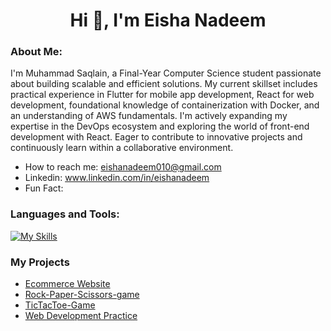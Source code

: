 <h1 align="center">Hi 👋, I'm Eisha Nadeem</h1>
 

### About Me:
I'm Muhammad Saqlain, a Final-Year Computer Science student passionate about building scalable and efficient solutions. My current skillset includes practical experience in Flutter for mobile app development, React for web development, foundational knowledge of containerization with Docker, and an understanding of AWS fundamentals. I'm actively expanding my expertise in the DevOps ecosystem and exploring the world of front-end development with React. Eager to contribute to innovative projects and continuously learn within a collaborative environment.

-  How to reach me: eishanadeem010@gmail.com
-  Linkedin: www.linkedin.com/in/eishanadeem
-  Fun Fact: 
  
<!--### Connect with me:
<div id="badges">
  <a href="https://github.com/axiftaj">
    <img src="https://img.shields.io/badge/Github-white?style=for-the-badge&logo=Github&logoColor=black" alt="Github Badge"/>
  </a>
  <a href="https://www.youtube.com/channel/UCzvRaprYPhvAplMK36Gu0kw">
    <img src="https://img.shields.io/badge/YouTube-red?style=for-the-badge&logo=youtube&logoColor=white" alt="Youtube Badge"/>
  </a>
   <a href="https://www.instagram.com/axif_taj">
    <img src="https://img.shields.io/badge/Instagram-purple?style=for-the-badge&logo=instagram&logoColor=white" alt="Instagram Badge"/>
  </a>
   <a href="https://fb.com/aaxiftaj">
    <img src="https://img.shields.io/badge/Facebook-blue?style=for-the-badge&logo=facebook&logoColor=white" alt="Facebook Badge"/>
  </a>
   <a href="https://twitter.com/axiftaj">
    <img src="https://img.shields.io/badge/Twitter-blue?style=for-the-badge&logo=twitter&logoColor=white" alt="Twitter Badge"/>
  </a>
</div>
-->

### Languages and Tools:
[![My Skills](https://skillicons.dev/icons?i=html,cpp,css,js,react,tailwind,bootstrap,linux,vite,mysql,github,aws&perline=4)](https://skillicons.dev)

<!--![Asif Taj's GitHub stats](https://github-readme-stats.vercel.app/api?username=MuhammadSaqlain0978&show_icons=true&theme=dark)

![Top Langs](https://github-readme-stats.vercel.app/api/top-langs/?username=MuhammadSaqlain0978&theme=dark)
-->

<!--<br>
⭐️ From [Muhammad Saqlain](https://github.com/MuhammadSaqlain0978)
-->

### My Projects
- [Ecommerce Website](https://github.com/EISHA-NADEEM/Ecommerce-website)
- [Rock-Paper-Scissors-game](https://github.com/EISHA-NADEEM/Rock-Paper-Scissors-game)
- [TicTacToe-Game](https://github.com/EISHA-NADEEM/TicTacToe-Game)
-  [Web Development Practice](https://github.com/EISHA-NADEEM/codsoft_-.1-2-3) 

